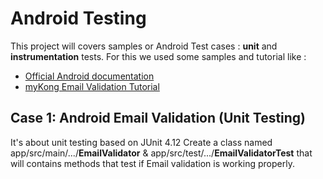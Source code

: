 # Android Testing
This project will covers samples or Android Test cases : <b>unit</b> and <b>instrumentation</b> tests.
For this we used some samples and tutorial like :

* [Official Android documentation](https://developer.android.com/training/testing/start/index.html)
* [myKong Email Validation Tutorial](https://www.mkyong.com/regular-expressions/how-to-validate-email-address-with-regular-expression/)

## Case 1: Android Email Validation (Unit Testing)
It's about unit testing based on JUnit 4.12
Create a class named app/src/main/.../<b>EmailValidator</b> & app/src/test/.../<b>EmailValidatorTest</b>
that will contains methods that test if Email validation is working properly.